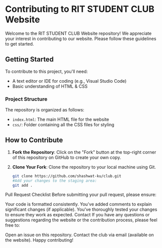 # Contributing to RIT STUDENT CLUB Website

Welcome to the RIT STUDENT CLUB Website repository! We appreciate your interest in contributing to our website. Please follow these guidelines to get started.

## Getting Started

To contribute to this project, you'll need:

- A text editor or IDE for coding (e.g., Visual Studio Code)
- Basic understanding of HTML & CSS

### Project Structure

The repository is organized as follows:

- `index.html`: The main HTML file for the website
- `css/`: Folder containing all the CSS files for styling

## How to Contribute

1. **Fork the Repository**: Click on the "Fork" button at the top-right corner of this repository on GitHub to create your own copy.

2. **Clone Your Fork**: Clone the repository to your local machine using Git.

   ```bash
   git clone https://github.com/shashwat-ku/club.git
   #Add your changes to the staging area:
   git add .

Pull Request Checklist
Before submitting your pull request, please ensure:

Your code is formatted consistently.
You've added comments to explain significant changes (if applicable).
You've thoroughly tested your changes to ensure they work as expected.
Contact
If you have any questions or suggestions regarding the website or the contribution process, please feel free to:

Open an issue on this repository.
Contact the club via email (available on the website).
Happy contributing!
